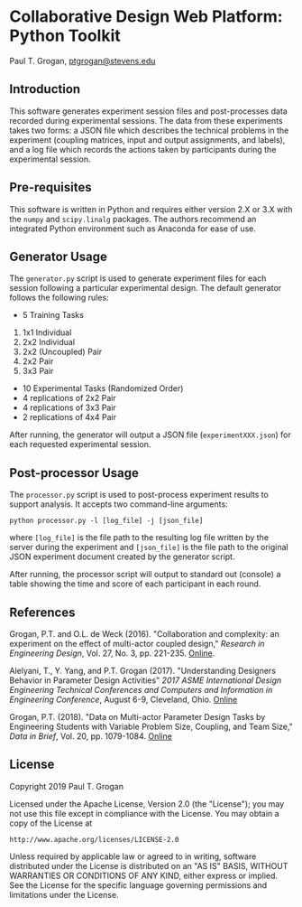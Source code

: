 # Collaborative Design Web Platform: Python Toolkit

Paul T. Grogan, [ptgrogan@stevens.edu](mailto:pgrogan@stevens.edu)

## Introduction

This software generates experiment session files and post-processes data recorded during experimental sessions. The data from these experiments takes two forms: a JSON file which describes the technical problems in the experiment (coupling matrices, input and output assignments, and labels), and a log file which records the actions taken by participants during the experimental session.

## Pre-requisites

This software is written in Python and requires either version 2.X or 3.X with the `numpy` and `scipy.linalg` packages. The authors recommend an integrated Python environment such as Anaconda for ease of use.

## Generator Usage

The `generator.py` script is used to generate experiment files for each session following a particular experimental design. The default generator follows the following rules:
 * 5 Training Tasks
  1. 1x1 Individual
  2. 2x2 Individual
  3. 2x2 (Uncoupled) Pair
  4. 2x2 Pair
  5. 3x3 Pair
 * 10 Experimental Tasks (Randomized Order)
  * 4 replications of 2x2 Pair
  * 4 replications of 3x3 Pair
  * 2 replications of 4x4 Pair

After running, the generator will output a JSON file (`experimentXXX.json`) for each requested experimental session.

## Post-processor Usage

The `processor.py` script is used to post-process experiment results to support analysis. It accepts two command-line arguments:
```shell
python processor.py -l [log_file] -j [json_file]
```
where `[log_file]` is the file path to the resulting log file written by the server during the experiment and `[json_file]` is the file path to the original JSON experiment document created by the generator script.

After running, the processor script will output to standard out (console) a table showing the time and score of each participant in each round.

## References

Grogan, P.T. and O.L. de Weck (2016). "Collaboration and complexity: an experiment on the effect of multi-actor coupled design," *Research in Engineering Design*, Vol. 27, No. 3, pp. 221-235. [Online](http://link.springer.com/article/10.1007%2Fs00163-016-0214-7).

Alelyani, T., Y. Yang, and P.T. Grogan (2017). "Understanding Designers Behavior in Parameter Design Activities" *2017 ASME International Design Engineering Technical Conferences and Computers and Information in Engineering Conference*, August 6-9, Cleveland, Ohio. [Online](http://proceedings.asmedigitalcollection.asme.org/proceeding.aspx?articleid=2662424)

Grogan, P.T. (2018). "Data on Multi-actor Parameter Design Tasks by Engineering Students with Variable Problem Size, Coupling, and Team Size," *Data in Brief*, Vol. 20, pp. 1079-1084. [Online](https://doi.org/10.1016/j.dib.2018.08.162)

## License

Copyright 2019 Paul T. Grogan

Licensed under the Apache License, Version 2.0 (the "License"); you may not use this file except in compliance with the License. You may obtain a copy of the License at

    http://www.apache.org/licenses/LICENSE-2.0

Unless required by applicable law or agreed to in writing, software distributed under the License is distributed on an "AS IS" BASIS, WITHOUT WARRANTIES OR CONDITIONS OF ANY KIND, either express or implied. See the License for the specific language governing permissions and limitations under the License.
